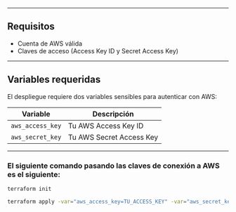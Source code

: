 
---

## Requisitos
- Cuenta de AWS válida
- Claves de acceso (Access Key ID y Secret Access Key)

---

## Variables requeridas

El despliegue requiere dos variables sensibles para autenticar con AWS:

| Variable          | Descripción                        |
|------------------|------------------------------------|
| `aws_access_key` | Tu AWS Access Key ID               |
| `aws_secret_key` | Tu AWS Secret Access Key           |

---


### El siguiente comando pasando las claves de conexión a AWS es el siguiente:

```bash
terraform init

terraform apply -var="aws_access_key=TU_ACCESS_KEY" -var="aws_secret_key=TU_SECRET_KEY"
